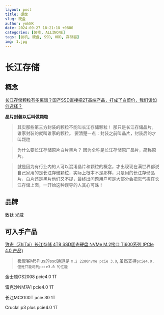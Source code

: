 ```yaml
---
layout: post
title: 硬盘
slug: 硬盘
author: ymkNK
date: 2024-09-27 18:21:18 +0800
categories: [装修, ALLINONE]
tags: [装机, 硬盘, SSD, HDD, 存储器]
img: 1.jpg
---
```


# 长江存储

## 概念

[长江存储颗粒有多离谱？国产SSD直接把2T高端产品，打成了白菜价，我们该如何选择？](https://post.smzdm.com/p/az6rnkln/)

**晶片封装以后叫做颗粒**

> 其实那些第三方封装的颗粒不能叫长江存储颗粒！
> 那只是长江存储晶片，谁家封装的就叫谁家的颗粒。
> 要清楚一点：封装之前叫晶片，封装后的才叫颗粒

> 为什么要长江存储原片白片黑片？
因为全称是长江存储原厂晶片，简称原片。

> 就是因为有行业内的人可以混淆晶片和颗粒的概念，才出现现在满世界都说自己家用的是长江存储颗粒，实际上根本不是那样，只是用的长江存储晶片，白片还是黑片他们又不提，最终出问题用户可是大部分会把怨气撒在长江存储上面，一开始这种误导的人其心可诛！

## 品牌

致钛
光威

## 可入手产品

[致态（ZhiTai）长江存储 4TB SSD固态硬盘 NVMe M.2接口 Ti600系列 (PCIe 4.0 产品)](https://item.jd.com/100077740940.html)

> 极摩客M5Plus的ssd通道是 `m.2 2280nvme pcie 3.0`, 虽然支持`pcie4.0, 但是只能跑到pcie3.0 的性能`

金士顿OS2008  pcie4.0  1T

雷克沙NM7A1  pcie4.0  1T

长江MC3100T pcie.30 1T

Cruclal p3 plus pcie4.0 1T

